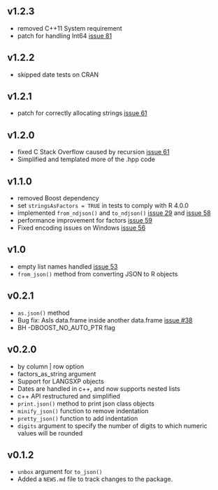 ## v1.2.3

* removed C++11 System requirement
* patch for handling Int64 [issue 81](https://github.com/symbolixAU/jsonify/issues/81)

## v1.2.2

* skipped date tests on CRAN

## v1.2.1

* patch for correctly allocating strings [issue 61](https://github.com/symbolixAU/jsonify/issues/61)

## v1.2.0

* fixed C Stack Overflow caused by recursion [issue 61](https://github.com/symbolixAU/jsonify/issues/61)
* Simplified and templated more of the .hpp code

## v1.1.0

* removed Boost dependency
* set `stringsAsFactors = TRUE` in tests to comply with R 4.0.0
* implemented `from_ndjson()` and `to_ndjson()` [issue 29](https://github.com/symbolixAU/jsonify/issues/29) and [issue 58](https://github.com/symbolixAU/jsonify/issues/58)
* performance improvement for factors [issue 59](https://github.com/symbolixAU/jsonify/issues/59)
* Fixed encoding issues on Windows [issue 56](https://github.com/symbolixAU/jsonify/issues/56)

## v1.0

* empty list names handled [issue 53](https://github.com/SymbolixAU/jsonify/issues/53)
* `from_json()` method from converting JSON to R objects

## v0.2.1

* `as.json()` method
* Bug fix: AsIs data.frame inside another data.frame [issue #38](https://github.com/SymbolixAU/jsonify/issues/38)
* BH -DBOOST_NO_AUTO_PTR flag

## v0.2.0

* by column | row option
* factors_as_string argument
* Support for LANGSXP objects
* Dates are handled in c++, and now supports nested lists
* c++ API restructured and simplified
* `print.json()` method to print json class objects
* `minify_json()` function to remove indentation
* `pretty_json()` function to add indentation
* `digits` argument to specify the number of digits to which numeric values will be rounded

## v0.1.2

* `unbox` argument for `to_json()`
* Added a `NEWS.md` file to track changes to the package.
